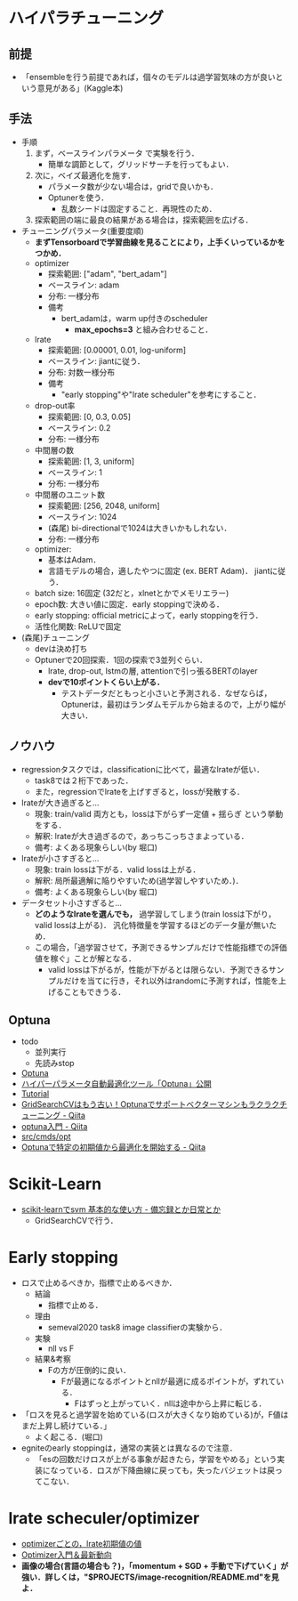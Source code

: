 # ハイパラチューニング

## 前提
* 「ensembleを行う前提であれば，個々のモデルは過学習気味の方が良いという意見がある」(Kaggle本)

## 手法
* 手順
    1. まず，ベースラインパラメータ で実験を行う．
        * 簡単な調節として，グリッドサーチを行ってもよい．
    2. 次に，ベイズ最適化を施す．
        * パラメータ数が少ない場合は，gridで良いかも．
        * Optunerを使う．
            - 乱数シードは固定すること．再現性のため．
    3. 探索範囲の端に最良の結果がある場合は，探索範囲を広げる．
* チューニングパラメータ(重要度順)
    - **まずTensorboardで学習曲線を見ることにより，上手くいっているかをつかめ．**
    - optimizer
        * 探索範囲: ["adam", "bert_adam"]
        * ベースライン: adam
        * 分布: 一様分布
        * 備考
            - bert_adamは，warm up付きのscheduler
                * **max_epochs=3** と組み合わせること．
    - lrate
        * 探索範囲: [0.00001, 0.01, log-uniform]
        * ベースライン: jiantに従う．
        * 分布: 対数一様分布
        * 備考
            - "early stopping"や"lrate scheduler"を参考にすること．
    - drop-out率
        * 探索範囲: [0, 0.3, 0.05]
        * ベースライン: 0.2
        * 分布: 一様分布
    - 中間層の数
        * 探索範囲: [1, 3, uniform]
        * ベースライン: 1
        * 分布: 一様分布
    - 中間層のユニット数
        * 探索範囲: [256, 2048, uniform]
        * ベースライン: 1024
        * (森尾) bi-directionalで1024は大きいかもしれない．
        * 分布: 一様分布
    - optimizer:
        * 基本はAdam．
        * 言語モデルの場合，適したやつに固定 (ex. BERT Adam)． jiantに従う．
    - batch size: 16固定 (32だと，xlnetとかでメモリエラー)
    - epoch数: 大きい値に固定．early stoppingで決める．
    - early stopping: official metricによって，early stoppingを行う．
    - 活性化関数: ReLUで固定
* (森尾)チューニング
    - devは決め打ち
    - Optunerで20回探索．1回の探索で3並列ぐらい．
        * lrate, drop-out, lstmの層, attentionで引っ張るBERTのlayer
        * **devで10ポイントくらい上がる．**
            - テストデータだともっと小さいと予測される．なぜならば，Optunerは，最初はランダムモデルから始まるので，上がり幅が大きい．

## ノウハウ
* regressionタスクでは，classificationに比べて，最適なlrateが低い．
    - task8では２桁下であった．
    - また，regressionでlrateを上げすぎると，lossが発散する．
* lrateが大き過ぎると...
    - 現象: train/valid 両方とも，lossは下がらず一定値 + 揺らぎ という挙動をする．
    - 解釈: lrateが大き過ぎるので，あっちこっちさまよっている．
    - 備考: よくある現象らしい(by 堀口)
* lrateが小さすぎると...
    - 現象: train lossは下がる．valid lossは上がる．
    - 解釈: 局所最適解に陥りやすいため(過学習しやすいため．)．
    - 備考: よくある現象らしい(by 堀口)
* データセット小さすぎると...
    - **どのようなlrateを選んでも，** 過学習してしまう(train lossは下がり，valid lossは上がる)． 汎化特徴量を学習するほどのデータ量が無いため．
    - この場合，「過学習させて，予測できるサンプルだけで性能指標での評価値を稼ぐ」ことが解となる．
        * valid lossは下がるが，性能が下がるとは限らない．予測できるサンプルだけを当てに行き，それ以外はrandomに予測すれば，性能を上げることもできうる．

## Optuna
* todo
    - 並列実行
    - 先読みstop
* [Optuna](https://preferred.jp/ja/projects/optuna/)
* [ハイパーパラメータ自動最適化ツール「Optuna」公開](https://tech.preferred.jp/ja/blog/optuna-release/)
* [Tutorial](https://optuna.readthedocs.io/en/stable/tutorial/index.html)
* [GridSearchCVはもう古い！Optunaでサポートベクターマシンもラクラクチューニング - Qiita](https://qiita.com/koshian2/items/1c0f781d244a6046b83e)
* [optuna入門 - Qiita](https://qiita.com/studio_haneya/items/2dc3ba9d7cafa36ddffa)
* [src/cmds/opt](https://gitlab.rdcloud.intra.hitachi.co.jp/70727303/semeval11/tree/master/src/cmds/opt)
* [Optunaで特定の初期値から最適化を開始する - Qiita](https://qiita.com/tmitani/items/c0acd198788089786e29)




# Scikit-Learn
* [scikit-learnでsvm 基本的な使い方 - 備忘録とか日常とか](http://may46onez.hatenablog.com/entry/2016/02/19/152532)
    - GridSearchCVで行う．



# Early stopping
* ロスで止めるべきか，指標で止めるべきか．
    - 結論
        * 指標で止める．
    - 理由
        * semeval2020 task8 image classifierの実験から．
    - 実験
        * nll vs F
    - 結果&考察
        * Fの方が圧倒的に良い．
            - Fが最適になるポイントとnllが最適に成るポイントが，ずれている．
                * Fはずっと上がっていく．nllは途中から上昇に転じる．
* 「ロスを見ると過学習を始めている(ロスが大きくなり始めている)が，F値はまだ上昇し続けている．」
    - よく起こる．(堀口)
* egniteのearly stoppingは，通常の実装とは異なるので注意．
    - 「esの回数だけロスが上がる事象が起きたら，学習をやめる」という実装になっている．ロスが下降曲線に戻っても，失ったバジェットは戻ってこない．




# lrate scheculer/optimizer
* [optimizerごとの，lrate初期値の値](https://medium.com/octavian-ai/which-optimizer-and-learning-rate-should-i-use-for-deep-learning-5acb418f9b2)
* [Optimizer入門＆最新動向](https://www.slideshare.net/MotokawaTetsuya/optimizer-93979393)
* **画像の場合(言語の場合も？)，「momentum + SGD + 手動で下げていく」が強い．詳しくは，"$PROJECTS/image-recognition/README.md"を見よ．**
